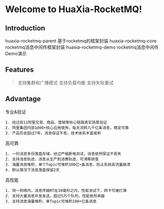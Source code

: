 
Welcome to HuaXia-RocketMQ!
==========================

## Introduction
huaxia-rocketmq-parent  基于rocketmq的框架封装
huaxia-rocketmq-core    rocketmq消息中间件框架封装
huaxia-rocketmq-demo    rocketmq消息中间件Demo演示

## Features
> 支持集群和广播模式
> 支持负载均衡
> 支持失败重试

## Advantage
 专业&验证
 	
 	1. 经过双11阿里交易、商品、营销等核心链路真实场景验证
 	2. 阿里集团内部1000+核心应用使用，每天流转几千亿条消息，稳定可靠
 	3. 产品历史超过7年，消息保证不丢，技术体系丰富成熟
 	
 高可靠
 
 	1. 一份消息多份落盘存储，经过严格断电测试，消息依然保证不丢失
 	2. 支持消息轨迹，消息从生产到消费轨迹，可清晰排查
 	3. 海量消息堆积，单个Topic可堆积100亿+条消息，防止系统高流量崩溃
 	4. 默认情况下消息落盘保留2天
 
 高性能
 
 	1. 同一网络内，消息传输RT在10毫秒之内，性能测试下，网卡可被打满
 	2. 支持大量消息并发发送，超过5万个队列，性能依然卓越
 	3. 支持消息海量堆积，单Topic可堆积100+亿条消息
